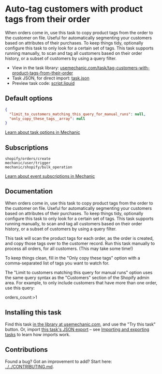 # Auto-tag customers with product tags from their order

When orders come in, use this task to copy product tags from the order to the customer on file. Useful for automatically segmenting your customers based on attributes of their purchases. To keep things tidy, optionally configure this task to only look for a certain set of tags. This task supports running manually, to scan and tag all customers based on their order history, or a subset of customers by using a query filter.

* View in the task library: [usemechanic.com/task/tag-customers-with-product-tags-from-their-order](https://usemechanic.com/task/tag-customers-with-product-tags-from-their-order)
* Task JSON, for direct import: [task.json](../../tasks/tag-customers-with-product-tags-from-their-order.json)
* Preview task code: [script.liquid](./script.liquid)

## Default options

```json
{
  "limit_to_customers_matching_this_query_for_manual_runs": null,
  "only_copy_these_tags__array": null
}
```

[Learn about task options in Mechanic](https://docs.usemechanic.com/article/471-task-options)

## Subscriptions

```liquid
shopify/orders/create
mechanic/user/trigger
mechanic/shopify/bulk_operation
```

[Learn about event subscriptions in Mechanic](https://docs.usemechanic.com/article/408-subscriptions)

## Documentation

When orders come in, use this task to copy product tags from the order to the customer on file. Useful for automatically segmenting your customers based on attributes of their purchases. To keep things tidy, optionally configure this task to only look for a certain set of tags. This task supports running manually, to scan and tag all customers based on their order history, or a subset of customers by using a query filter.

This task will scan the product tags for each order, as the order is created, and copy those tags over to the customer record. Run this task manually to process all orders, for all customers. (This may take some time!)

To keep things clean, fill in the "Only copy these tags" option with a comma-separated list of tags you want to watch for.

The "Limit to customers matching this query for manual runs" option uses the same query syntax as the "Customers" section of the Shopify admin area. For example, to only include customers that have more than one order, use this query:

orders_count:>1

## Installing this task

Find this task [in the library at usemechanic.com](https://usemechanic.com/task/tag-customers-with-product-tags-from-their-order), and use the "Try this task" button. Or, import [this task's JSON export](../../tasks/tag-customers-with-product-tags-from-their-order.json) – see [Importing and exporting tasks](https://docs.usemechanic.com/article/505-importing-and-exporting-tasks) to learn how imports work.

## Contributions

Found a bug? Got an improvement to add? Start here: [../../CONTRIBUTING.md](../../CONTRIBUTING.md).
